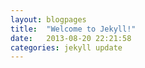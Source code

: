 ```yaml
---
layout: blogpages
title:  "Welcome to Jekyll!"
date:   2013-08-20 22:21:58
categories: jekyll update
---
```



